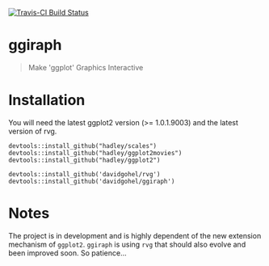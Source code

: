 [![Travis-CI Build Status](https://travis-ci.org/davidgohel/ggiraph.svg?branch=master)](https://travis-ci.org/davidgohel/ggiraph)


# ggiraph

> Make 'ggplot' Graphics Interactive
    
# Installation 

You will need the latest ggplot2 version (>= 1.0.1.9003) and the latest version of 
rvg.

    
    devtools::install_github("hadley/scales")
	devtools::install_github("hadley/ggplot2movies")
	devtools::install_github("hadley/ggplot2")
	
    devtools::install_github('davidgohel/rvg')
    devtools::install_github('davidgohel/ggiraph')

# Notes

The project is in development and is highly dependent of the new extension mechanism 
of `ggplot2`. `ggiraph` is using `rvg` that should also evolve and been improved soon.
So patience...

